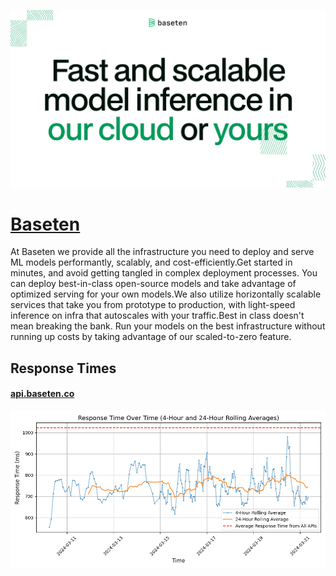 [![Visit Baseten](imagePreview.png)](https://baseten.co)

# [Baseten](https://baseten.co)

At Baseten we provide all the infrastructure you need to deploy and serve ML models performantly, scalably, and cost-efficiently.Get started in minutes, and avoid getting tangled in complex deployment processes. You can deploy best-in-class open-source models and take advantage of optimized serving for your own models.We also utilize horizontally scalable services that take you from prototype to production, with light-speed inference on infra that autoscales with your traffic.Best in class doesn't mean breaking the bank. Run your models on the best infrastructure without running up costs by taking advantage of our scaled-to-zero feature.

## Response Times

#### [api.baseten.co](https://api.baseten.co)

![api.baseten.co](response-time-charts/api.baseten.co.png)

